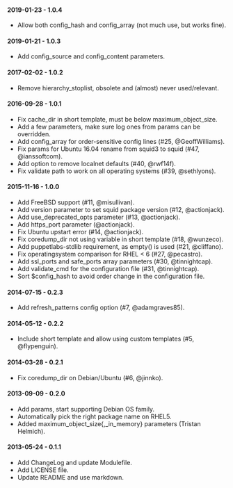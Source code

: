 #### 2019-01-23 - 1.0.4
* Allow both config_hash and config_array (not much use, but works fine).

#### 2019-01-21 - 1.0.3
* Add config_source and config_content parameters.

#### 2017-02-02 - 1.0.2
* Remove hierarchy_stoplist, obsolete and (almost) never used/relevant.

#### 2016-09-28 - 1.0.1
* Fix cache_dir in short template, must be below maximum_object_size.
* Add a few parameters, make sure log ones from params can be overridden.
* Add config_array for order-sensitive config lines (#25, @GeoffWilliams).
* Fix params for Ubuntu 16.04 rename from squid3 to squid (#47, @ianssoftcom).
* Add option to remove localnet defaults (#40, @rwf14f).
* Fix validate path to work on all operating systems (#39, @sethlyons).

#### 2015-11-16 - 1.0.0
* Add FreeBSD support (#11, @misullivan).
* Add version parameter to set squid package version (#12, @actionjack).
* Add use_deprecated_opts parameter (#13, @actionjack).
* Add https_port parameter (@actionjack).
* Fix Ubuntu upstart error (#14, @actionjack).
* Fix coredump_dir not using variable in short template (#18, @wunzeco).
* Add puppetlabs-stdlib requirement, as empty() is used (#21, @cliffano).
* Fix operatingsystem comparison for RHEL < 6 (#27, @pecastro).
* Add ssl_ports and safe_ports array parameters (#30, @tinnightcap).
* Add validate_cmd for the configuration file (#31, @tinnightcap).
* Sort $config_hash to avoid order change in the configuration file.

#### 2014-07-15 - 0.2.3
* Add refresh_patterns config option (#7, @adamgraves85).

#### 2014-05-12 - 0.2.2
* Include short template and allow using custom templates (#5, @flypenguin).

#### 2014-03-28 - 0.2.1
* Fix coredump_dir on Debian/Ubuntu (#6, @jinnko).

#### 2013-09-09 - 0.2.0
* Add params, start supporting Debian OS family.
* Automatically pick the right package name on RHEL5.
* Added maximum_object_size{,_in_memory} parameters (Tristan Helmich).

#### 2013-05-24 - 0.1.1
* Add ChangeLog and update Modulefile.
* Add LICENSE file.
* Update README and use markdown.


